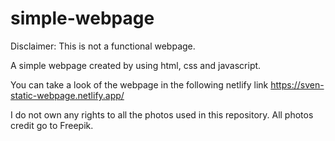 # simple-webpage
Disclaimer: This is not a functional webpage.

A simple webpage created by using html, css and javascript.

You can take a look of the webpage in the following netlify link
https://sven-static-webpage.netlify.app/


I do not own any rights to all the photos used in this repository.
All photos credit go to Freepik.
